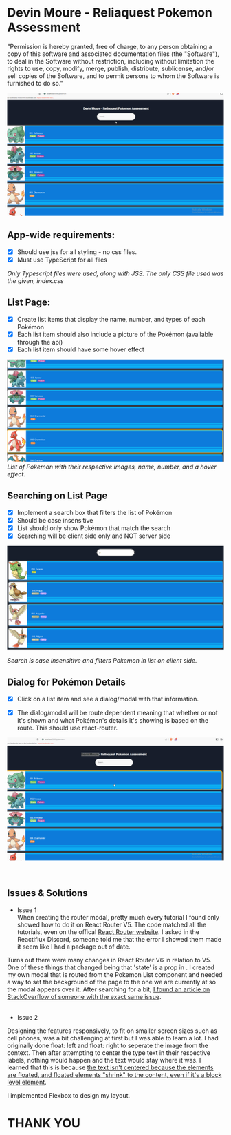 # Devin Moure - Reliaquest Pokemon Assessment

"Permission is hereby granted, free of charge, to any person obtaining a copy
of this software and associated documentation files (the "Software"), to deal
in the Software without restriction, including without limitation the rights
to use, copy, modify, merge, publish, distribute, sublicense, and/or sell
copies of the Software, and to permit persons to whom the Software is
furnished to do so."


![App Demo](https://github.com/DeviNoles/ReliaquestPokemon/blob/main/ui-assessment-pokedex-snr/public/readmeimages/fullapp.gif?raw=true)


## App-wide requirements:
- [X] Should use jss for all styling - no css files.
- [X] Must use TypeScript for all files

*Only Typescript files were used, along with JSS. The only CSS file used was the given, index.css*


## List Page:
- [X] Create list items that display the name, number, and types of each Pokémon
- [X] Each list item should also include a picture of the Pokémon (available through the api)
- [X] Each list item should have some hover effect

![Pokemon List Page with Hover Effect](https://github.com/DeviNoles/ReliaquestPokemon/blob/main/ui-assessment-pokedex-snr/public/readmeimages/pokemonlist.PNG?raw=true)
*List of Pokemon with their respective images, name, number, and a hover effect.*


## Searching on List Page
- [X] Implement a search box that filters the list of Pokémon
- [X] Should be case insensitive
- [X] List should only show Pokémon that match the search
- [X] Searching will be client side only and NOT server side

![Search Box](https://github.com/DeviNoles/ReliaquestPokemon/blob/main/ui-assessment-pokedex-snr/public/readmeimages/pokemonsearch.PNG?raw=true)

*Search is case insensitive and filters Pokemon in list on client side.*

## Dialog for Pokémon Details
- [X] Click on a list item and see a dialog/modal with that information.

- [X] The dialog/modal will be route dependent meaning that whether or not it's shown and what Pokémon's details it's showing is based on the route. This should use react-router.

![Responsive App](https://github.com/DeviNoles/ReliaquestPokemon/blob/main/ui-assessment-pokedex-snr/public/readmeimages/responsivepokemon.gif?raw=true)

<br>

## Issues & Solutions
* Issue 1  
When creating the router modal, pretty much every tutorial I found only showed how to do it on React Router V5. The code matched all the tutorials, even on the offical [React Router website](https://v5.reactrouter.com/web/example/modal-gallery). I asked in the Reactiflux Discord, someone told me that the error I showed them made it seem like I had a package out of date.

Turns out there were many changes in React Router V6 in relation to V5. One of these things that changed being that 'state' is a prop in <Link/>. I created my own modal that is routed from the Pokemon List component and needed a way to set the background of the page to the one we are currently at so the modal appears over it. After searching for a bit, [I found an article on StackOverflow of someone with the exact same issue](https://stackoverflow.com/questions/71375943/ts-error-object-literal-may-only-specify-known-properties-and-state-does-not).  
<br>


* Issue 2

Designing the features responsively, to fit on smaller screen sizes such as cell phones, was a bit challenging at first but I was able to learn a lot. I had originally done float: left and float: right to seperate the image from the context. Then after attempting to center the type text in their respective labels, nothing would happen and the text would stay where it was. I learned that this is because [the text isn't centered because the elements are floated, and floated elements "shrink" to the content, even if it's a block level element](https://stackoverflow.com/questions/10408072/text-aligncenter-doesnt-work).

I implemented Flexbox to design my layout.


# THANK YOU
